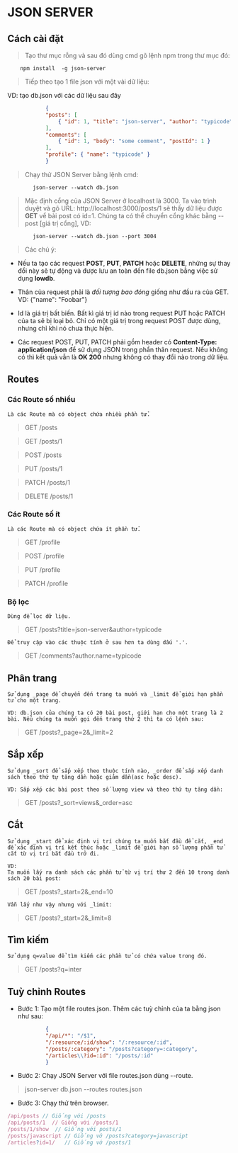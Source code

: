 # JSON SERVER

## Cách cài đặt

> Tạo thư mục rỗng và sau đó dùng cmd gõ lệnh npm trong thư mục đó:

        npm install  -g json-server

> Tiếp theo tạo 1 file json với một vài dữ liệu:

VD: tạo db.json với các dữ liệu sau đây

```json
            {
            "posts": [
                { "id": 1, "title": "json-server", "author": "typicode" }
            ],
            "comments": [
                { "id": 1, "body": "some comment", "postId": 1 }
            ],
            "profile": { "name": "typicode" }
            }
```

> Chạy thử JSON Server bằng lệnh cmd:

            json-server --watch db.json

> Mặc định cổng của JSON Server ở localhost là 3000. Ta vào trình duyệt và gõ URL: http://localhost:3000/posts/1 sẽ thấy dữ liệu được __GET__ về bài post có id=1. Chúng ta có thể chuyển cổng khác bằng --post [giá trị cổng], VD:

            json-server --watch db.json --port 3004


> Các chú ý:

- Nếu ta tạo các request __POST__, __PUT__, __PATCH__ hoặc __DELETE__, những sự thay đổi này sẽ tự động và được lưu an toàn đến file db.json bằng việc sử dụng __lowdb__.

- Thân của request phải là _đối tượng bao đóng_ giống như đầu ra của GET. VD:  {"name": "Foobar"} 

- Id là giá trị bất biến. Bất kì giá trị id nào trong request PUT hoặc PATCH của ta sẽ bị loại bỏ. Chỉ có một giá trị trong request POST được dùng, nhưng chỉ khi nó chưa thực hiện.

- Các request POST, PUT, PATCH phải gồm header có __Content-Type: application/json__ để sử dụng JSON trong phần thân request. Nếu không có thì kết quả vẫn là __OK 200__ nhưng không có thay đổi nào trong dữ liệu.

## Routes 

### Các Route số nhiều

    Là các Route mà có object chứa nhiều phần tử.

> GET    /posts

> GET    /posts/1

> POST   /posts

> PUT    /posts/1

> PATCH  /posts/1

> DELETE /posts/1

### Các Route số ít
 
    Là các Route mà có object chứa ít phần tử.

> GET    /profile

> POST   /profile

> PUT    /profile

> PATCH  /profile


### Bộ lọc

    Dùng để lọc dữ liệu.

> GET /posts?title=json-server&author=typicode

    Để truy cập vào các thuộc tính ở sau hơn ta dùng dấu '.'.

> GET /comments?author.name=typicode

## Phân trang

    Sử dụng _page để chuyển đến trang ta muốn và _limit để giới hạn phần tử cho một trang.

    VD: db.json của chúng ta có 20 bài post, giới hạn cho một trang là 2 bài. Nếu chúng ta muốn gọi đến trang thứ 2 thì ta có lệnh sau:

> GET /posts?_page=2&_limit=2

## Sắp xếp

    Sử dụng _sort để sắp xếp theo thuộc tính nào, _order để sắp xếp danh sách theo thứ tự tăng dần hoặc giảm dần(asc hoặc desc).

    VD: Sắp xếp các bài post theo số lượng view và theo thứ tự tăng dần:

> GET /posts?_sort=views&_order=asc

## Cắt

    Sử dụng _start để xác định vị trí chúng ta muốn bắt đầu để cắt, _end để xác định vị trí kết thúc hoặc _limit để giới hạn số lượng phần tử cắt từ vị trí bắt đầu trở đi.

    VD: 
    Ta muốn lấy ra danh sách các phần tử từ vị trí thư 2 đến 10 trong danh sách 20 bài post:

> GET /posts?_start=2&_end=10

    Vẫn lấy như vậy nhưng với _limit:

> GET /posts?_start=2&_limit=8

## Tìm kiếm 

    Sử dụng q=value để tìm kiếm các phần tử có chứa value trong đó.

> GET /posts?q=inter

## Tuỳ chỉnh Routes

- Bước 1: Tạo một file routes.json. Thêm các tuỳ chỉnh của ta bằng json như sau:

```json
            {
            "/api/*": "/$1", 
            "/:resource/:id/show": "/:resource/:id",
            "/posts/:category": "/posts?category=:category",
            "/articles\\?id=:id": "/posts/:id"
            }
```

- Bước 2: Chạy JSON Server với file routes.json dùng --route.

> json-server db.json --routes routes.json

- Bước 3: Chạy thử trên browser.
```javascript
/api/posts // Giống với /posts
/api/posts/1  // Giống với /posts/1
/posts/1/show  // Giống với posts/1
/posts/javascript // Giống vớ /posts?category=javascript
/articles?id=1/   // Giống vớ /posts/1
```


